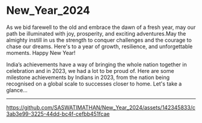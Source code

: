 # New_Year_2024
As we bid farewell to the old and embrace the dawn of a fresh year, may our path be illuminated with joy, prosperity, and exciting adventures.May the almighty instill in us the strength to conquer challenges and the courage to chase our dreams.  Here's to a year of growth, resilience, and unforgettable moments.
Happy New Year!

India’s achievements have a way of bringing the whole nation together in celebration and in 2023, we had a lot to be proud of. Here are some milestone achievements by Indians in 2023, from the nation being recognised on a global scale to successes closer to home.
Let's take a glance...

-----------------------------------------------------------------------------------------------------------------------------------------------------------


https://github.com/SASWATIMATHAN/New_Year_2024/assets/142345833/c3ab3e99-3225-44dd-bc4f-cefbb451fcae

